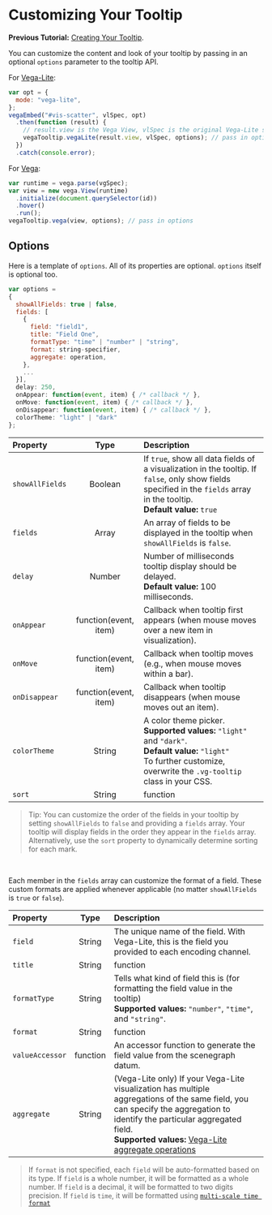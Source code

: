 # Customizing Your Tooltip

__Previous Tutorial:__ [Creating Your Tooltip](creating_your_tooltip.md).

You can customize the content and look of your tooltip by passing in an optional `options` parameter to the tooltip API.

For [Vega-Lite](https://vega.github.io/vega-lite/):

```js
var opt = {
  mode: "vega-lite",
};
vegaEmbed("#vis-scatter", vlSpec, opt)
  .then(function (result) {
    // result.view is the Vega View, vlSpec is the original Vega-Lite specification
    vegaTooltip.vegaLite(result.view, vlSpec, options); // pass in options
  })
  .catch(console.error);
```

For [Vega](http://vega.github.io/vega/):

```js
var runtime = vega.parse(vgSpec);
var view = new vega.View(runtime)
  .initialize(document.querySelector(id))
  .hover()
  .run();
vegaTooltip.vega(view, options); // pass in options
```


## Options
<!-- TODO(zening): The complete structure of options is now documented in our "APIs" page (docs/APIs.md#options). We can use this section to give some concrete examples of using options to customize fields. (issue #40)-->

Here is a template of `options`. All of its properties are optional. `options` itself is optional too.

```js
var options =
{
  showAllFields: true | false,
  fields: [
    {
      field: "field1",
      title: "Field One",
      formatType: "time" | "number" | "string",
      format: string-specifier,
      aggregate: operation,
    },
    ...
  }],
  delay: 250,
  onAppear: function(event, item) { /* callback */ },
  onMove: function(event, item) { /* callback */ },
  onDisappear: function(event, item) { /* callback */ },
  colorTheme: "light" | "dark"
};
```

| Property        | Type           | Description     |
| :-------------- |:--------------:| :-------------- |
| `showAllFields` | Boolean        | If `true`, show all data fields of a visualization in the tooltip. If `false`, only show fields specified in the `fields` array in the tooltip. <br>__Default value:__ `true`|
| `fields`        | Array          | An array of fields to be displayed in the tooltip when `showAllFields` is `false`. |
| `delay`         | Number         | Number of milliseconds tooltip display should be delayed. <br>__Default value:__ 100 milliseconds.|
| `onAppear`      | function(event, item) | Callback when tooltip first appears (when mouse moves over a new item in visualization). |
| `onMove`        | function(event, item) | Callback when tooltip moves (e.g., when mouse moves within a bar). |
| `onDisappear`   | function(event, item) | Callback when tooltip disappears (when mouse moves out an item). |
| `colorTheme`    | String         | A color theme picker. <br>__Supported values:__ `"light"` and `"dark"`. <br>__Default value:__ `"light"` <br>To further customize, overwrite the `.vg-tooltip` class in your CSS. |
| `sort`          | String | function | Sort fields on `'title'`, `'value'` of the field, or pass a custom sort(a, b) function. The sort order for `'title'` and `'value'` is as follows: <ul><li>Dates and strings are sorted ascending, numbers descending.</li><li>Dates appear first, then numbers, then strings.</li></ul> |

> Tip: You can customize the order of the fields in your tooltip by setting `showAllFields` to `false` and providing a `fields` array. Your tooltip will display fields in the order they appear in the `fields` array. Alternatively, use the `sort` property to dynamically determine sorting for each mark.

<br>

Each member in the `fields` array can customize the format of a field. These custom formats are applied whenever applicable (no matter `showAllFields` is `true` or `false`).

| Property        | Type           | Description     |
| :-------------- |:--------------:| :-------------- |
| `field`         | String         | The unique name of the field. With Vega-Lite, this is the field you provided to each encoding channel. |
| `title`         | String | function         | A custom title for the field, or an accessor function that generates it from the scenegraph datum. |
| `formatType`    | String         | Tells what kind of field this is (for formatting the field value in the tooltip) <br>__Supported values:__ `"number"`, `"time"`, and `"string"`. |
| `format`        | String | function         | A string specifier for formatting the field value in the tooltip. If `formatType` is `"number"`, you can provide a [number format string-specifier](https://github.com/d3/d3-format#locale_format). If `formatType` is `"time"`, you can provide a [time format string-specifier](https://github.com/d3/d3-time-format#locale_format). If `formatType` is `"string"`, there is no need to provide a `format`. Alternatively, `format` can be passed as a function that returns a string, in which case `formatType` is ignored. |
| `valueAccessor` | function       | An accessor function to generate the field value from the scenegraph datum. |
| `aggregate`     | String         | (Vega-Lite only) If your Vega-Lite visualization has multiple aggregations of the same field, you can specify the aggregation to identify the particular aggregated field. <br>__Supported values:__ [Vega-Lite aggregate operations](https://vega.github.io/vega-lite/docs/aggregate.html#supported-aggregation-operations)|
>If `format` is not specified, each `field` will be auto-formatted based on its type. If `field` is a whole number, it will be formatted as a whole number. If `field` is a decimal, it will be formatted to two digits precision. If `field` is `time`, it will be formatted using [`multi-scale time format`](https://bl.ocks.org/mbostock/4149176)
